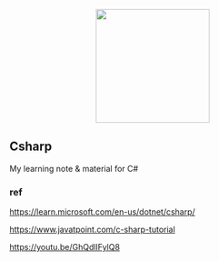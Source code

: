<p align="center"><img src="https://github.com/YinHk-Notes/Csharp/blob/main/csharp-logo.png" height="200px"></p>

## Csharp
My learning note & material for C#



### ref
https://learn.microsoft.com/en-us/dotnet/csharp/

https://www.javatpoint.com/c-sharp-tutorial

https://youtu.be/GhQdlIFylQ8
